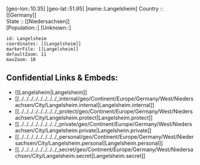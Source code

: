 ﻿---
location: [51.95,10.35] 
mapzoom: [7,12] 
mapmarker: city 
type: City
tags:
- geo/City


SpocWebEntityId: 31817
isDeleted: false
confidential: public

---
[geo-lon::10.35] 
[geo-lat::51.95] 
[name::Langelsheim] 
Country :: [[Germany]]  
State :: [[Niedersachsen]]  
[Population::] 
[Unknown::] 


```leaflet
id: Langelsheim
coordinates: [[Langelsheim]] 
markerFile: [[Langelsheim]] 
defaultZoom: 11 
maxZoom: 18
```


## Confidential Links & Embeds: 
- [[Langelsheim|Langelsheim]]  
- [[../../../../../../../../_internal/geo/Continent/Europe/Germany/West/Niedersachsen/City/Langelsheim.internal|Langelsheim.internal]] 
- [[../../../../../../../../_protect/geo/Continent/Europe/Germany/West/Niedersachsen/City/Langelsheim.protect|Langelsheim.protect]] 
- [[../../../../../../../../_private/geo/Continent/Europe/Germany/West/Niedersachsen/City/Langelsheim.private|Langelsheim.private]] 
- [[../../../../../../../../_personal/geo/Continent/Europe/Germany/West/Niedersachsen/City/Langelsheim.personal|Langelsheim.personal]] 
- [[../../../../../../../../_secret/geo/Continent/Europe/Germany/West/Niedersachsen/City/Langelsheim.secret|Langelsheim.secret]] 

